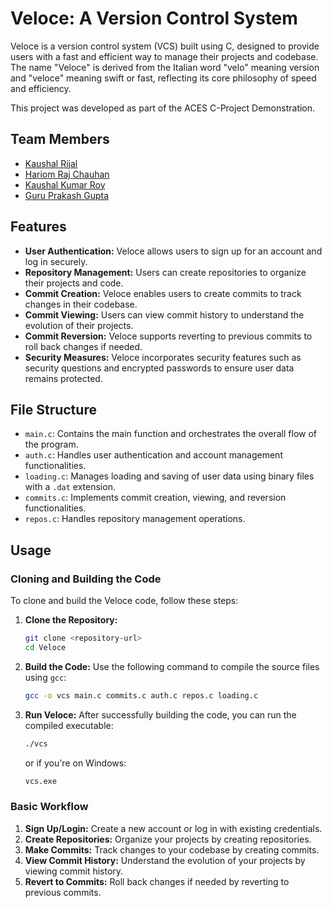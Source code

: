 # Veloce: A Version Control System

Veloce is a version control system (VCS) built using C, designed to provide users with a fast and efficient way to manage their projects and codebase. The name "Veloce" is derived from the Italian word "velo" meaning version and "veloce" meaning swift or fast, reflecting its core philosophy of speed and efficiency.

This project was developed as part of the ACES C-Project Demonstration.

## Team Members

- [Kaushal Rijal](https://github.com/kaushalrijal)
- [Hariom Raj Chauhan](https://github.com/HariomRajChauhan)
- [Kaushal Kumar Roy](https://github.com/Prashantt6)
- [Guru Prakash Gupta](https://github.com/satguru117)

## Features

- **User Authentication:** Veloce allows users to sign up for an account and log in securely.
- **Repository Management:** Users can create repositories to organize their projects and code.
- **Commit Creation:** Veloce enables users to create commits to track changes in their codebase.
- **Commit Viewing:** Users can view commit history to understand the evolution of their projects.
- **Commit Reversion:** Veloce supports reverting to previous commits to roll back changes if needed.
- **Security Measures:** Veloce incorporates security features such as security questions and encrypted passwords to ensure user data remains protected.

## File Structure

- `main.c`: Contains the main function and orchestrates the overall flow of the program.
- `auth.c`: Handles user authentication and account management functionalities.
- `loading.c`: Manages loading and saving of user data using binary files with a `.dat` extension.
- `commits.c`: Implements commit creation, viewing, and reversion functionalities.
- `repos.c`: Handles repository management operations.

## Usage

### Cloning and Building the Code

To clone and build the Veloce code, follow these steps:

1. **Clone the Repository:**

   ```bash
   git clone <repository-url>
   cd Veloce
   ```

2. **Build the Code:**
   Use the following command to compile the source files using `gcc`:

   ```bash
   gcc -o vcs main.c commits.c auth.c repos.c loading.c
   ```

3. **Run Veloce:**
   After successfully building the code, you can run the compiled executable:
   ```bash
   ./vcs
   ```
   or if you're on Windows:
   ```bash
   vcs.exe
   ```

### Basic Workflow

1. **Sign Up/Login:** Create a new account or log in with existing credentials.
2. **Create Repositories:** Organize your projects by creating repositories.
3. **Make Commits:** Track changes to your codebase by creating commits.
4. **View Commit History:** Understand the evolution of your projects by viewing commit history.
5. **Revert to Commits:** Roll back changes if needed by reverting to previous commits.
